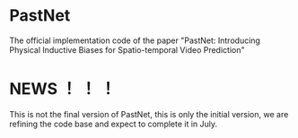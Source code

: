 # PastNet
The official implementation code of the paper "PastNet: Introducing Physical Inductive Biases for Spatio-temporal Video Prediction"
# NEWS ！ ！ ！
This is not the final version of PastNet, this is only the initial version, we are refining the code base and expect to complete it in July.
